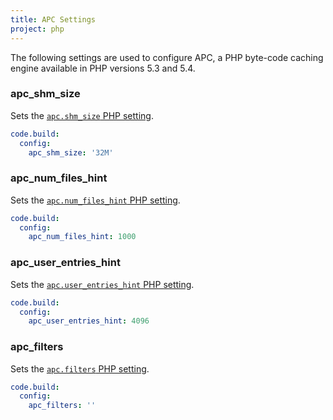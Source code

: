 ```yaml
---
title: APC Settings
project: php
---
```


The following settings are used to configure APC, a PHP byte-code caching engine available in PHP versions 5.3 and 5.4.

### apc\_shm\_size
Sets the [`apc.shm_size` PHP setting](http://php.net/manual/en/apc.configuration.php#ini.apc.shm-size).

```yaml
code.build:
  config:
    apc_shm_size: '32M'
```

### apc\_num\_files\_hint
Sets the [`apc.num_files_hint` PHP setting](http://php.net/manual/en/apc.configuration.php#ini.apc.num-files-hint).

```yaml
code.build:
  config:
    apc_num_files_hint: 1000
```

### apc\_user\_entries\_hint
Sets the [`apc.user_entries_hint` PHP setting](http://php.net/manual/en/apc.configuration.php#ini.apc.user-entries-hint).

```yaml
code.build:
  config:
    apc_user_entries_hint: 4096
```

### apc_filters
Sets the [`apc.filters` PHP setting](http://php.net/manual/en/apc.configuration.php#ini.apc.filters).

```yaml
code.build:
  config:
    apc_filters: ''
```

